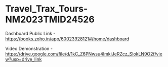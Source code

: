 # Travel_Trax_Tours-NM2023TMID24526
Dashboard Public Link - https://books.zoho.in/app/60023928121#/home/dashboard

Video Demonstration - https://drive.google.com/file/d/1kC_Z6PNwsu4ImkiJeRZcz_SlokLN9O2f/view?usp=drive_link
